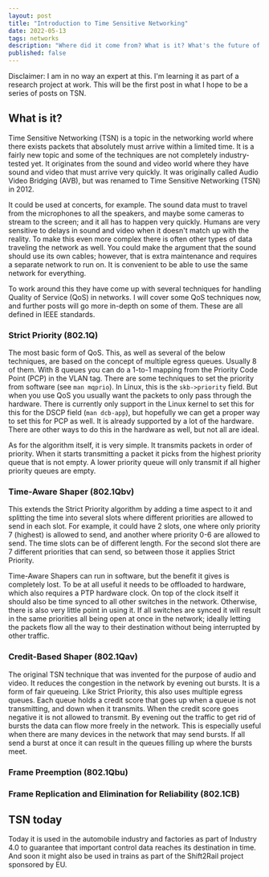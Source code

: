 ```yaml
---
layout: post
title: "Introduction to Time Sensitive Networking"
date: 2022-05-13
tags: networks
description: "Where did it come from? What is it? What's the future of it?"
published: false
---
```


Disclaimer: I am in no way an expert at this. I'm learning it as part of a
research project at work. This will be the first post in what I hope to be a
series of posts on TSN.

## What is it?
Time Sensitive Networking (TSN) is a topic in the networking world where there
exists packets that absolutely must arrive within a limited time. It is a fairly
new topic and some of the techniques are not completely industry-tested yet. It
originates from the sound and video world where they have sound and video that
must arrive very quickly. It was originally called Audio Video Bridging (AVB),
but was renamed to Time Sensitive Networking (TSN) in 2012.

It could be used at concerts, for example. The sound data must to travel from
the microphones to all the speakers, and maybe some cameras to stream to the
screen; and it all has to happen very quickly. Humans are very sensitive to
delays in sound and video when it doesn't match up with the reality. To make
this even more complex there is often other types of data traveling the network
as well. You could make the argument that the sound should use its own cables;
however, that is extra maintenance and requires a separate network to run on. It
is convenient to be able to use the same network for everything.


To work around this they have come up with several techniques for handling
Quality of Service (QoS) in networks. I will cover some QoS techniques now, and
further posts will go more in-depth on some of them. These are all defined in
IEEE standards.

### Strict Priority (802.1Q)
The most basic form of QoS. This, as well as several of the below techniques, are
based on the concept of multiple egress queues. Usually 8 of them. With 8 queues
you can do a 1-to-1 mapping from the Priority Code Point (PCP) in the VLAN tag.
There are some techniques to set the priority from software (see `man mqprio`).
In Linux, this is the `skb->priority` field. But when you use QoS you usually
want the packets to only pass through the hardware. There is currently only
support in the Linux kernel to set this for this for the DSCP field (`man
dcb-app`), but hopefully we can get a proper way to set this for PCP as well. It
is already supported by a lot of the hardware. There are other ways to do this
in the hardware as well, but not all are ideal.

As for the algorithm itself, it is very simple. It transmits packets in order
of priority. When it starts transmitting a packet it picks from the highest
priority queue that is not empty. A lower priority queue will only transmit if
all higher priority queues are empty.

### Time-Aware Shaper (802.1Qbv)
This extends the Strict Priority algorithm by adding a time aspect to it and
splitting the time into several slots where different priorities are allowed to
send in each slot. For example, it could have 2 slots, one where only priority 7
(highest) is allowed to send, and another where priority 0-6 are allowed to
send. The time slots can be of different length. For the second slot there are 7
different priorities that can send, so between those it applies Strict Priority.

Time-Aware Shapers can run in software, but the benefit it gives is completely
lost. To be at all useful it needs to be offloaded to hardware, which also
requires a PTP hardware clock. On top of the clock itself it should also be time
synced to all other switches in the network. Otherwise, there is also very
little point in using it. If all switches are synced it will result in the same
priorities all being open at once in the network; ideally letting the packets
flow all the way to their destination without being interrupted by other
traffic.

<!--IS DETERMINISTIC-->


### Credit-Based Shaper (802.1Qav)
The original TSN technique that was invented for the purpose of audio and video.
It reduces the congestion in the network by evening out bursts. It is a form of
fair queueing. Like Strict Priority, this also uses multiple egress queues. Each
queue holds a credit score that goes up when a queue is not transmitting, and
down when it transmits. When the credit score goes negative it is not allowed to
transmit. By evening out the traffic to get rid of bursts the data can flow more
freely in the network. This is especially useful when there are many devices in
the network that may send bursts. If all send a burst at once it can result in
the queues filling up where the bursts meet.

### Frame Preemption (802.1Qbu)

### Frame Replication and Elimination for Reliability (802.1CB)



## TSN today
Today it is used in the automobile industry and factories as part of Industry
4.0 to guarantee that important control data reaches its destination in time.
And soon it might also be used in trains as part of the Shift2Rail project
sponsored by EU.


